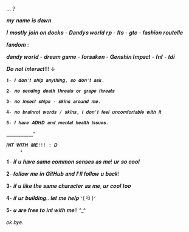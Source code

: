 ... ? 

𝒎𝒚 𝒏𝒂𝒎𝒆 𝒊𝒔 𝒅𝒂𝒘𝒏. 

𝑰 𝒎𝒐𝒔𝒕𝒍𝒚 𝒋𝒐𝒊𝒏 𝒐𝒏 𝒅𝒐𝒄𝒌𝒔 - 𝑫𝒂𝒏𝒅𝒚𝒔 𝒘𝒐𝒓𝒍𝒅 𝒓𝒑 - 𝒇𝒕𝒔 - 𝒈𝒕𝒄 - 𝒇𝒂𝒔𝒉𝒊𝒐𝒏 𝒓𝒐𝒖𝒕𝒆𝒍𝒍𝒆

𝒇𝒂𝒏𝒅𝒐𝒎 :

𝒅𝒂𝒏𝒅𝒚 𝒘𝒐𝒓𝒍𝒅 - 𝒅𝒓𝒆𝒂𝒎 𝒈𝒂𝒎𝒆 - 𝒇𝒐𝒓𝒔𝒂𝒌𝒆𝒏 - 𝑮𝒆𝒏𝒔𝒉𝒊𝒏 𝑰𝒎𝒑𝒂𝒄𝒕 - 𝒇𝒏𝒇 - 𝒕𝒅𝒊

𝑫𝒐 𝒏𝒐𝒕 𝒊𝒏𝒕𝒆𝒓𝒂𝒄𝒕!!!
    ↓   
   
    𝟏- 𝑰 𝒅𝒐𝒏'𝒕 𝒔𝒉𝒊𝒑 𝒂𝒏𝒚𝒕𝒉𝒊𝒏𝒈, 𝒔𝒐 𝒅𝒐𝒏'𝒕 𝒂𝒔𝒌. 

    𝟐- 𝒏𝒐 𝒔𝒆𝒏𝒅𝒊𝒏𝒈 𝒅𝒆𝒂𝒕𝒉 𝒕𝒉𝒓𝒆𝒂𝒕𝒔 𝒐𝒓 𝒈𝒓𝒂𝒑𝒆 𝒕𝒉𝒓𝒆𝒂𝒕𝒔

    𝟑- 𝒏𝒐 𝒊𝒏𝒔𝒆𝒄𝒕 𝒔𝒉𝒊𝒑𝒔 - 𝒔𝒌𝒊𝒏𝒔 𝒂𝒓𝒐𝒖𝒏𝒅 𝒎𝒆. 

    𝟒- 𝒏𝒐 𝒃𝒓𝒂𝒊𝒏𝒓𝒐𝒕 𝒘𝒐𝒓𝒅𝒔 / 𝒔𝒌𝒊𝒏𝒔, 𝑰 𝒅𝒐𝒏'𝒕 𝒇𝒆𝒆𝒍 𝒖𝒏𝒄𝒐𝒎𝒇𝒐𝒓𝒕𝒂𝒃𝒍𝒆 𝒘𝒊𝒕𝒉 𝒊𝒕

    𝟓- 𝑰 𝒉𝒂𝒗𝒆 𝑨𝑫𝑯𝑫 𝒂𝒏𝒅 𝒎𝒆𝒏𝒕𝒂𝒍 𝒉𝒆𝒂𝒍𝒕𝒉 𝒊𝒔𝒔𝒖𝒆𝒔. 
___________"

    𝑰𝑵𝑻 𝑾𝑰𝑻𝑯 𝑴𝑬!!! : 𝑫
         ↓
𝟏- 𝒊𝒇 𝒖 𝒉𝒂𝒗𝒆 𝒔𝒂𝒎𝒆 𝒄𝒐𝒎𝒎𝒐𝒏 𝒔𝒆𝒏𝒔𝒆𝒔 𝒂𝒔 𝒎𝒆! 𝒖𝒓 𝒔𝒐 𝒄𝒐𝒐𝒍

𝟐- 𝒇𝒐𝒍𝒍𝒐𝒘 𝒎𝒆 𝒊𝒏 𝑮𝒊𝒕𝑯𝒖𝒃 𝒂𝒏𝒅 𝑰'𝒍𝒍 𝒇𝒐𝒍𝒍𝒐𝒘 𝒖 𝒃𝒂𝒄𝒌! 

𝟑- 𝒊𝒇 𝒖 𝒍𝒊𝒌𝒆 𝒕𝒉𝒆 𝒔𝒂𝒎𝒆 𝒄𝒉𝒂𝒓𝒂𝒄𝒕𝒆𝒓 𝒂𝒔 𝒎𝒆, 𝒖𝒓 𝒄𝒐𝒐𝒍 𝒕𝒐𝒐

𝟒- 𝒊𝒇 𝒖𝒓 𝒃𝒖𝒊𝒍𝒅𝒊𝒏𝒈.. 𝒍𝒆𝒕 𝒎𝒆 𝒉𝒆𝒍𝒑 ᐠ( ᐛ )ᐟ

𝟓- 𝒖 𝒂𝒓𝒆 𝒇𝒓𝒆𝒆 𝒕𝒐 𝒊𝒏𝒕 𝒘𝒊𝒕𝒉 𝒎𝒆!! ^_^

𝑜𝑘 𝑏𝑦𝑒. 

